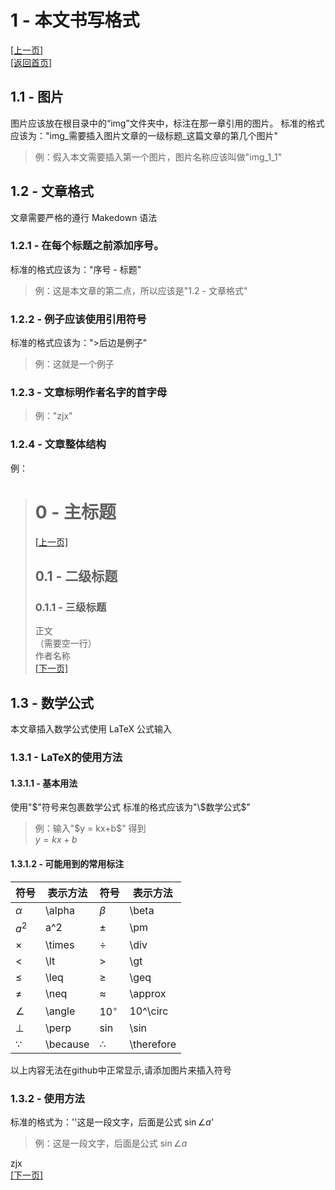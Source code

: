 # 1 - 本文书写格式

[[上一页]](https://chushu-wiki.github.io/0/)  
[[返回首页]](https://chushu-wiki.github.io/)

## 1.1 - 图片

图片应该放在根目录中的“img”文件夹中，标注在那一章引用的图片。
标准的格式应该为："img_需要插入图片文章的一级标题_这篇文章的第几个图片"

> 例：假入本文需要插入第一个图片，图片名称应该叫做"img_1_1"

## 1.2 - 文章格式

文章需要严格的遵行 Makedown 语法

### 1.2.1 - 在每个标题之前添加序号。

标准的格式应该为："序号 - 标题"

> 例：这是本文章的第二点，所以应该是"1.2 - 文章格式"

### 1.2.2 - 例子应该使用引用符号

标准的格式应该为：">后边是例子"

> 例：这就是一个例子

### 1.2.3 - 文章标明作者名字的首字母

> 例："zjx"

### 1.2.4 - 文章整体结构

例：

> # 0 - 主标题
> 
> [[上一页]](chushu-wiki.github.io)
> 
> ## 0.1 - 二级标题
> 
> ### 0.1.1 - 三级标题
> 
> 正文  
> （需要空一行）  
> 作者名称  
> [[下一页]](chushu-wiki.github.io)

## 1.3 - 数学公式

本文章插入数学公式使用 LaTeX 公式输入

### 1.3.1 - LaTeX的使用方法

#### 1.3.1.1 - 基本用法

使用"$"符号来包裹数学公式
标准的格式应该为"\$数学公式$"

> 例：输入"\$y = kx+b$"
> 得到  
> $y = kx+b$

#### 1.3.1.2 - 可能用到的常用标注

|  符号  |  表示方法  |  符号  |  表示方法  |
|-------|-----------|---------|------------|
|  $\alpha$  |  \alpha  |  $\beta$  |  \beta  |
|   $a^2$  |  a^2  |  $\pm$  |  \pm  |
|  $\times$  |  \times  |  $\div$  |  \div  |
|  $\lt$  |  \lt  |  $\gt$  |  \gt  |
|  $\leq$  |  \leq  |  $\geq$  |  \geq  |
|  $\neq$  |  \neq  |  $\approx$  |  \approx  |
|  $\angle$  |  \angle  |  $10^\circ$  |  10^\circ  |
|  $\perp$  |  \perp  |  $\sin$  |  \sin  |
|  $\because$  |  \because  |  $\therefore$  |  \therefore  |

以上内容无法在github中正常显示,请添加图片来插入符号

### 1.3.2 - 使用方法

标准的格式为：''这是一段文字，后面是公式 $\sin \angle a$'

> 例：这是一段文字，后面是公式 $\sin \angle a$

zjx  
[[下一页]](https://chushu-wiki.github.io/2/)

